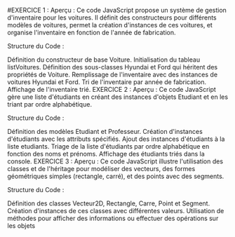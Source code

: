 #EXERCICE 1 :
Aperçu :
Ce code JavaScript propose un système de gestion d'inventaire pour les voitures. Il définit des constructeurs pour différents modèles de voitures, permet la création d'instances de ces voitures, et organise l'inventaire en fonction de l'année de fabrication.

Structure du Code :

Définition du constructeur de base Voiture.
Initialisation du tableau listVoitures.
Définition des sous-classes Hyundai et Ford qui héritent des propriétés de Voiture.
Remplissage de l'inventaire avec des instances de voitures Hyundai et Ford.
Tri de l'inventaire par année de fabrication.
Affichage de l'inventaire trié.
EXERCICE 2 :
Aperçu :
Ce code JavaScript gère une liste d'étudiants en créant des instances d'objets Etudiant et en les triant par ordre alphabétique.

Structure du Code :

Définition des modèles Etudiant et Professeur.
Création d'instances d'étudiants avec les attributs spécifiés.
Ajout des instances d'étudiants à la liste etudiants.
Triage de la liste d'étudiants par ordre alphabétique en fonction des noms et prénoms.
Affichage des étudiants triés dans la console.
EXERCICE 3 :
Aperçu :
Ce code JavaScript illustre l'utilisation des classes et de l'héritage pour modéliser des vecteurs, des formes géométriques simples (rectangle, carré), et des points avec des segments.

Structure du Code :

Définition des classes Vecteur2D, Rectangle, Carre, Point et Segment.
Création d'instances de ces classes avec différentes valeurs.
Utilisation de méthodes pour afficher des informations ou effectuer des opérations sur les objets
